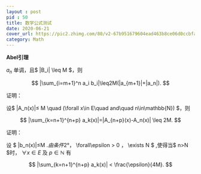 ```yaml
---
layout : post
pid : 50
title: 数学公式测试
date: 2020-06-21 
cover_url: https://pic2.zhimg.com/80/v2-67b951679604ead463b8ce06d0ccbfa6_720w.jpg
category: Math
---
```




**Abel引理**

$a_n$ 单调，且$ |B_i| \leq M $，则

$$
|\sum_{i=m+1}^n a_i b_i|\leq2M(|a_{m+1}|+|a_n|).
$$



证明：

设$ |A_n(x)|≤ M \quad (\forall x\in E\quad and\quad n\in\mathbb{N}) $，则

$$
|\sum_{k=n+1}^{n+p} a_k(x)|=|A_{n+p}(x)-A_n(x)| \leq 2M.
$$


证明：

设 $ |b_n(x)|≤M $.由条件2°，$ \forall\epsilon > 0 $，$ \exists N $ ,使得当$ n>N $时， $\forall x\in E$ 及 $p\in\mathbb{N}$ 有

$$
|\sum_{k=n+1}^{n+p} a_k(x)| < \frac{\epsilon}{4M}.
$$